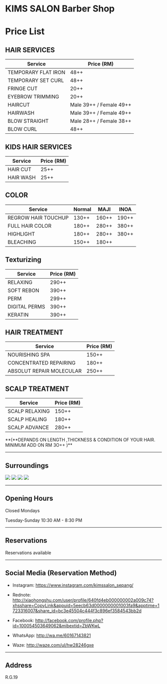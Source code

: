 ﻿# KIMS SALON Barber Shop

# Price List

## HAIR SERVICES

| **Service**         | **Price (RM)**            |
| ------------------- | ------------------------- |
| TEMPORARY FLAT IRON | 48++                      |
| TEMPORARY SET CURL  | 48++                      |
| FRINGE CUT          | 20++                      |
| EYEBROW TRIMMING    | 20++                      |
| HAIRCUT             | Male 39++ / Female 49++   |
| HAIRWASH            | Male 39++ / Female 49++   |
| BLOW STRAIGHT       | Male 28++ ​​/ Female 38++ |
| BLOW CURL           | 48++                      |

## KIDS HAIR SERVICES

| **Service** | **Price (RM)** |
| ----------- | -------------- |
| HAIR CUT    | 25++           |
| HAIR WASH   | 25++           |

## COLOR

| **Service**         | **Normal** | **MAJI** | **INOA** |
| ------------------- | ---------- | -------- | -------- |
| REGROW HAIR TOUCHUP | 130++      | 160++    | 190++    |
| FULL HAIR COLOR     | 180++      | 280++    | 380++    |
| HIGHLIGHT           | 180++      | 280++    | 380++    |
| BLEACHING           | 150++      | 180++    |          |

## Texturizing

| **Service**   | **Price (RM)** |
| ------------- | -------------- |
| RELAXING      | 290++          |
| SOFT REBON    | 390++          |
| PERM          | 299++          |
| DIGITAL PERMS | 390++          |
| KERATIN       | 390++          |

## HAIR TREATMENT

| **Service**              | **Price (RM)** |
| ------------------------ | -------------- |
| NOURISHING SPA           | 150++          |
| CONCENTRATED REPAIRING   | 180++          |
| ABSOLUT REPAIR MOLECULAR | 250++          |

## SCALP TREATMENT

| **Service**    | **Price (RM)** |
| -------------- | -------------- |
| SCALP RELAXING | 150++          |
| SCALP HEALING  | 180++          |
| SCALP ADVANCE  | 280++          |

**(**DEPANDS ON LENGTH ,THICKNESS & CONDITION OF YOUR HAIR. MINIMUM ADD ON RM 3O++ )\*\*

---

## Surroundings

<div class="image-slide">
<img src="https://img.xmummap.com/G_kims_surd%20%282%29.webp" />
<img src="https://img.xmummap.com/G_kims_surd%20%281%29.webp" />
<img src="https://img.xmummap.com/G_kims_surd%20%283%29.webp" />
<img src="https://img.xmummap.com/G_kims_surd%20%284%29.webp" />

---

## Opening Hours

Closed Mondays

Tuesday-Sunday 10:30 AM - 8:30 PM

---

## Reservations

Reservations available

---

## Social Media (Reservation Method)

- Instagram: https://www.instagram.com/kimssalon_sepang/

- Rednote: http://xiaohongshu.com/user/profile/640fd4eb000000002a009c74?xhsshare=CopyLink&appuid=5eecb63d0000000001003fa9&apptime=1723316007&share_id=bc3e45504c444f3c896ef3584543bb2d

- Facebook: http://facebook.com/profile.php?id=100054503649062&mibextid=ZbWKwL

- WhatsApp: http://wa.me/60167143821

- Waze: http://waze.com/ul/hw28246gxe

---

## Address

R.G.19
